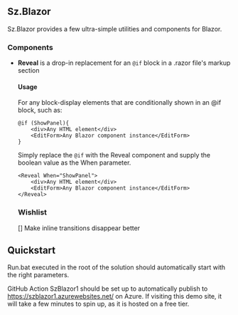## Sz.Blazor

Sz.Blazor provides a few ultra-simple utilities and components for Blazor.

### Components

- **Reveal** is a drop-in replacement for an `@if` block in a .razor file's markup section

  #### Usage
  For any block-display elements that are conditionally shown in an @if block, such as:
  ```razor
  @if (ShowPanel){
	  <div>Any HTML element</div>
	  <EditForm>Any Blazor component instance</EditForm>
  }
  ```
  Simply replace the `@if` with the Reveal component and supply the boolean
  value as the When parameter.
  ```razor
  <Reveal When="ShowPanel">
	  <div>Any HTML element</div>
	  <EditForm>Any Blazor component instance</EditForm>
  </Reveal>
  ```

  ### Wishlist
  
  [] Make inline transitions disappear better

## Quickstart

Run.bat executed in the root of the solution should automatically start with the right parameters.

GitHub Action SzBlazor1 should be set up to automatically publish to https://szblazor1.azurewebsites.net/ on Azure.
If visiting this demo site, it will take a few minutes to spin up, as it is hosted on a free tier.